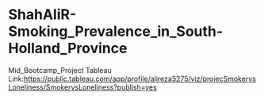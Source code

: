 # ShahAliR-Smoking_Prevalence_in_South-Holland_Province
Mid_Bootcamp_Project
Tableau Link:https://public.tableau.com/app/profile/alireza5275/viz/projecSmokervsLoneliness/SmokervsLoneliness?publish=yes
